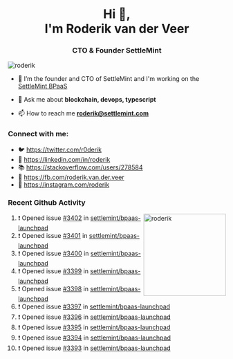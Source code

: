 <h1 align="center">Hi 👋,<br/> I'm Roderik van der Veer</h1>
<h3 align="center">CTO & Founder SettleMint</h3>

<p align="left"> <img src="https://komarev.com/ghpvc/?username=roderik" alt="roderik" /> </p>

- 🔭 I’m the founder and CTO of SettleMint and I'm working on the [SettleMint BPaaS](https://settlemint.com)

- 💬 Ask me about **blockchain, devops, typescript**

- 📫 How to reach me **roderik@settlemint.com**



### Connect with me:

- 🐦 https://twitter.com/r0derik
- 🏢 https://linkedin.com/in/roderik
- 📚 https://stackoverflow.com/users/278584
- 🙊 https://fb.com/roderik.van.der.veer
- 📸 https://instagram.com/roderik

### Recent Github Activity
<img src="https://github-readme-stats.vercel.app/api?username=roderik&show_icons=true&count_private=true" alt="roderik" align="right" height="190" />

<!--START_SECTION:activity-->
1. ❗️ Opened issue [#3402](https://github.com/settlemint/bpaas-launchpad/issues/3402) in [settlemint/bpaas-launchpad](https://github.com/settlemint/bpaas-launchpad)
2. ❗️ Opened issue [#3401](https://github.com/settlemint/bpaas-launchpad/issues/3401) in [settlemint/bpaas-launchpad](https://github.com/settlemint/bpaas-launchpad)
3. ❗️ Opened issue [#3400](https://github.com/settlemint/bpaas-launchpad/issues/3400) in [settlemint/bpaas-launchpad](https://github.com/settlemint/bpaas-launchpad)
4. ❗️ Opened issue [#3399](https://github.com/settlemint/bpaas-launchpad/issues/3399) in [settlemint/bpaas-launchpad](https://github.com/settlemint/bpaas-launchpad)
5. ❗️ Opened issue [#3398](https://github.com/settlemint/bpaas-launchpad/issues/3398) in [settlemint/bpaas-launchpad](https://github.com/settlemint/bpaas-launchpad)
6. ❗️ Opened issue [#3397](https://github.com/settlemint/bpaas-launchpad/issues/3397) in [settlemint/bpaas-launchpad](https://github.com/settlemint/bpaas-launchpad)
7. ❗️ Opened issue [#3396](https://github.com/settlemint/bpaas-launchpad/issues/3396) in [settlemint/bpaas-launchpad](https://github.com/settlemint/bpaas-launchpad)
8. ❗️ Opened issue [#3395](https://github.com/settlemint/bpaas-launchpad/issues/3395) in [settlemint/bpaas-launchpad](https://github.com/settlemint/bpaas-launchpad)
9. ❗️ Opened issue [#3394](https://github.com/settlemint/bpaas-launchpad/issues/3394) in [settlemint/bpaas-launchpad](https://github.com/settlemint/bpaas-launchpad)
10. ❗️ Opened issue [#3393](https://github.com/settlemint/bpaas-launchpad/issues/3393) in [settlemint/bpaas-launchpad](https://github.com/settlemint/bpaas-launchpad)
<!--END_SECTION:activity-->